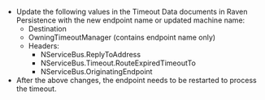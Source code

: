 * Update the following values in the Timeout Data documents in Raven Persistence with the new endpoint name or updated machine name:
  * Destination
  * OwningTimeoutManager (contains endpoint name only)
  * Headers:
    * NServiceBus.ReplyToAddress
    * NServiceBus.Timeout.RouteExpiredTimeoutTo
    * NServiceBus.OriginatingEndpoint 
* After the above changes, the endpoint needs to be restarted to process the timeout.
